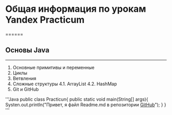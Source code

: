 # Общая информация по урокам Yandex Practicum
======
## Основы Java
------
1. Основные примитивы и переменные
2. Циклы
3. Ветвления
4. Сложные структуры
  4.1. ArrayList
  4.2. HashMap
5. Git и GitHub

'''Java
public class Practicun{
	public static void main(String[] args){
		Systen.out.println("Привет, я файл Readme.md в репозитории [GitHub](https://githib.com)");
	}
}
'''

